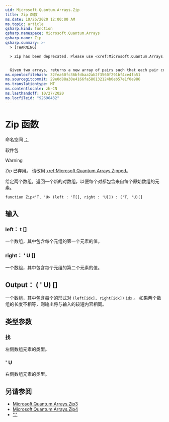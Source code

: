```yaml
---
uid: Microsoft.Quantum.Arrays.Zip
title: Zip 函数
ms.date: 10/26/2020 12:00:00 AM
ms.topic: article
qsharp.kind: function
qsharp.namespace: Microsoft.Quantum.Arrays
qsharp.name: Zip
qsharp.summary: >-
  > [!WARNING]

  > Zip has been deprecated. Please use <xref:Microsoft.Quantum.Arrays.Zipped> instead.


  Given two arrays, returns a new array of pairs such that each pair contains an element from each original array.
ms.openlocfilehash: 32fea60fc36bfdbaa2ab2f3560f291bf4ce4fa51
ms.sourcegitcommit: 29e0d88a30e4166fa580132124b0eb57e1f0e986
ms.translationtype: MT
ms.contentlocale: zh-CN
ms.lasthandoff: 10/27/2020
ms.locfileid: "92696432"
---
```

# <a name="zip-function"></a>Zip 函数

命名空间 [：](xref:Microsoft.Quantum.Arrays)

软件包 [](https://nuget.org/packages/)


> [!WARNING]
> Zip 已弃用。 请改用 <xref:Microsoft.Quantum.Arrays.Zipped>。

给定两个数组，返回一个新的对数组，以便每个对都包含来自每个原始数组的元素。

```qsharp
function Zip<'T, 'U> (left : 'T[], right : 'U[]) : ('T, 'U)[]
```


## <a name="input"></a>输入

### <a name="left--t"></a>left： t []

一个数组，其中包含每个元组的第一个元素的值。


### <a name="right--u"></a>right： ' U []

一个数组，其中包含每个元组的第二个元素的值。



## <a name="output--tu"></a>Output： ( ' U) []

一个数组，其中包含每个的形式对 `(left[idx], right[idx])` `idx` 。 如果两个数组的长度不相等，则输出将与输入的较短内容相同。

## <a name="type-parameters"></a>类型参数

### <a name="t"></a>找

左侧数组元素的类型。
### <a name="u"></a>' U

右侧数组元素的类型。

## <a name="see-also"></a>另请参阅

- [Microsoft.Quantum.Arrays.Zip3](xref:Microsoft.Quantum.Arrays.Zip3)
- [Microsoft.Quantum.Arrays.Zip4](xref:Microsoft.Quantum.Arrays.Zip4)
- ["."](xref:Microsoft.Quantum.Arrays.Unzipped)